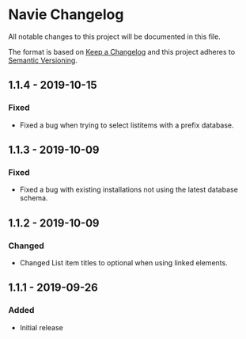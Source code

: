 # Navie Changelog

All notable changes to this project will be documented in this file.

The format is based on [Keep a Changelog](http://keepachangelog.com/) and this project adheres to [Semantic Versioning](http://semver.org/).

## 1.1.4 - 2019-10-15
### Fixed
- Fixed a bug when trying to select listitems with a prefix database.

## 1.1.3 - 2019-10-09
### Fixed
- Fixed a bug with existing installations not using the latest database schema.

## 1.1.2 - 2019-10-09
### Changed
- Changed List item titles to optional when using linked elements.

## 1.1.1 - 2019-09-26
### Added
- Initial release

